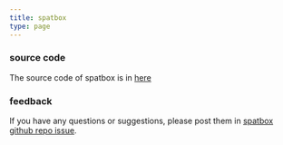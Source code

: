 ```yaml
---
title: spatbox
type: page
---
```


### source code

The source code of spatbox is in [here](https://github.com/SpatLyu/spatbox/)

### feedback

If you have any questions or suggestions, please post them in [spatbox github repo issue](https://github.com/SpatLyu/spatbox/issues).
